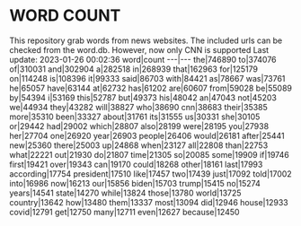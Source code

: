 # WORD COUNT
This repository grab words from news websites. The included urls can be checked from the word.db.
However, now only CNN is supported
Last update: 2023-01-26 00:02:36
word|count
---|---
the|746890
to|374076
of|310031
and|302904
a|282518
in|268939
that|162963
for|125179
on|114248
is|108396
it|99333
said|86703
with|84421
as|78667
was|73761
he|65057
have|63144
at|62732
has|61202
are|60607
from|59028
be|55089
by|54394
i|53169
this|52787
but|49373
his|48042
an|47043
not|45203
we|44934
they|43282
will|38827
who|38690
cnn|38683
their|35385
more|35310
been|33327
about|31761
its|31555
us|30331
she|30105
or|29442
had|29002
which|28807
also|28199
were|28195
you|27938
her|27704
one|26920
year|26903
people|26406
would|26181
after|25441
new|25360
there|25003
up|24868
when|23127
all|22808
than|22753
what|22221
out|21930
do|21807
time|21305
so|20085
some|19909
if|19746
first|19421
over|19343
can|19170
could|18268
other|18161
last|17993
according|17754
president|17510
like|17457
two|17439
just|17092
told|17002
into|16986
now|16213
our|15856
biden|15703
trump|15415
no|15274
years|14541
state|14270
while|13824
those|13780
world|13725
country|13642
how|13480
them|13337
most|13094
did|12946
house|12933
covid|12791
get|12750
many|12711
even|12627
because|12450
